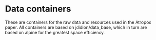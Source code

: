# Data containers

These are containers for the raw data and resources used in the Atropos paper. All containers are based on jdidion/data_base, which in turn are based on alpine for the greatest space efficiency.